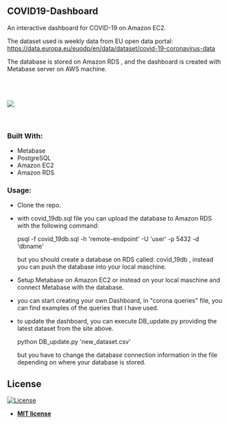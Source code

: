 ## COVID19-Dashboard

An interactive dashboard for COVID-19 on Amazon EC2.

The dataset used is weekly data from EU open data portal: https://data.europa.eu/euodp/en/data/dataset/covid-19-coronavirus-data

The database is stored on Amazon RDS , and the dashboard is created with Metabase server on AWS machine.

<br><br><br>
<img src="images/dashboard.gif">
<br><br><br>

### Built With:
- Metabase
- PostgreSQL
- Amazon EC2
- Amazon RDS


### Usage:
- Clone the repo.

- with covid_19db.sql file you can upload the database to Amazon RDS with the following command:

  psql -f covid_19db.sql -h 'remote-endpoint' -U 'user' -p 5432 -d 'dbname'
    
  but you should create a database on RDS called: covid_19db , instead you can push the database into your local maschine.
  
- Setup Metabase on Amazon EC2 or instead on your local maschine and connect Metabase with the database.

- you can start creating your own Dashboard, in "corona queries" file, you can find examples of the queries that I have used.

- to update the dashboard, you can execute DB_update.py providing the latest dataset from the site above.

   python DB_update.py 'new_dataset.csv'
   
   but you have to change the database connection information in the file depending on where your database is stored.
    
    
## License

[![License](http://img.shields.io/:license-mit-blue.svg?style=flat-square)](http://badges.mit-license.org)

- **[MIT license](http://opensource.org/licenses/mit-license.php)**

 

